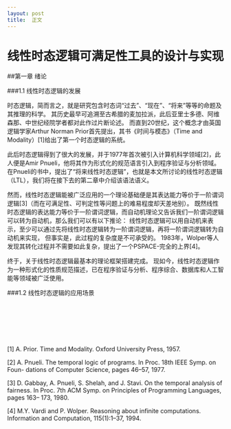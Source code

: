```yaml
---
layout: post
title:  正文
---
```


线性时态逻辑可满足性工具的设计与实现
=========

##第一章 绪论

###1.1 线性时态逻辑的发展

时态逻辑，简而言之，就是研究包含时态词“过去”、“现在”、“将来”等等的命题及其推理的科学。
其历史最早可追溯至古希腊的麦加拉派，此后亚里士多德、阿维森那、中世纪经院学者都对此作过片断论述。
而直到20世纪，这个概念才由英国逻辑学家Arthur Norman Prior首先提出，其书《时间与模态》（Time and Modality）[1]给出了第一个时态逻辑的系统。

此后时态逻辑得到了很大的发展，并于1977年首次被引入计算机科学领域[2]，此人便是Amir Pnueli，他将其作为形式化的规范语言引入到程序验证与分析领域。
在Pnueli的书中，提出了“将来线性时态逻辑”，也就是本文所讨论的线性时态逻辑（LTL），我们将在接下去的第二章中介绍该语法语义。

然而，线性时态逻辑能被广泛应用的一个理论基础便是其表达能力等价于一阶谓词逻辑[3]（而在可满足性、可判定性等问题上的难易程度却天差地别）。
既然线性时态逻辑的表达能力等价于一阶谓词逻辑，而自动机理论又告诉我们一阶谓词逻辑可以转为自动机，那么我们可以有以下推论：
线性时态逻辑可以用自动机来表示，至少可以通过先将线性时态逻辑转为一阶谓词逻辑，再将一阶谓词逻辑转为自动机来实现，
但事实是，此过程的复杂度是不可承受的。
1983年，Wolper等人发现其转化过程并不需要如此复杂，提出了一个PSPACE-完全的上界[4]。

终于，关于线性时态逻辑最基本的理论框架搭建完成。
现如今，线性时态逻辑作为一种形式化的性质规范描述，已在程序验证与分析、程序综合、数据库和人工智能等领域被广泛使用。

###1.2 线性时态逻辑的应用场景


<br />
<br />
<br />
<br />
<br />

[1] A. Prior. Time and Modality. Oxford University Press, 1957.

[2] A. Pnueli. The temporal logic of programs. In Proc. 18th IEEE Symp. on Foun- dations of Computer Science, pages 46–57, 1977.

[3] D. Gabbay, A. Pnueli, S. Shelah, and J. Stavi. On the temporal analysis of fairness. In Proc. 7th ACM Symp. on Principles of Programming Languages, pages 163– 173, 1980.

[4] M.Y. Vardi and P. Wolper. Reasoning about infinite computations. Information and Computation, 115(1):1–37, 1994.
